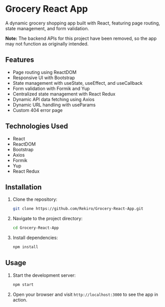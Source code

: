 # Grocery React App

A dynamic grocery shopping app built with React, featuring page routing, state management, and form validation.

**Note:** The backend APIs for this project have been removed, so the app may not function as originally intended.

## Features

- Page routing using ReactDOM
- Responsive UI with Bootstrap
- State management with useState, useEffect, and useCallback
- Form validation with Formik and Yup
- Centralized state management with React Redux
- Dynamic API data fetching using Axios
- Dynamic URL handling with useParams
- Custom 404 error page

## Technologies Used

- React
- ReactDOM
- Bootstrap
- Axios
- Formik
- Yup
- React Redux


## Installation

1. Clone the repository:
    ```bash
    git clone https://github.com/Rekiro/Grocery-React-App.git
    ```
2. Navigate to the project directory:
    ```bash
    cd Grocery-React-App
    ```
3. Install dependencies:
    ```bash
    npm install
    ```

## Usage

1. Start the development server:
    ```bash
    npm start
    ```
2. Open your browser and visit `http://localhost:3000` to see the app in action.

